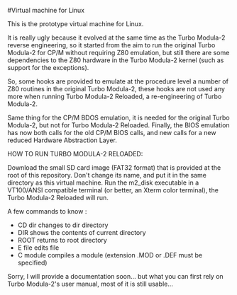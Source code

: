 #Virtual machine for Linux

This is the prototype virtual machine for Linux. 

It is really ugly because it evolved at the same time as the Turbo Modula-2 reverse engineering,
so it started from the aim to run the original Turbo Modula-2 for CP/M without requiring Z80 emulation,
but still there are some dependencies to the Z80 hardware in the Turbo Modula-2 kernel (such as support for the exceptions).

So, some hooks are provided to emulate at the procedure level a number of Z80 routines in the original Turbo Modula-2,
these hooks are not used any more when running Turbo Modula-2 Reloaded, a re-engineering of Turbo Modula-2.

Same thing for the CP/M BDOS emulation, it is needed for the original Turbo Modula-2, but not for Turbo Modula-2 Reloaded.
Finally, the BIOS emulation has now both calls for the old CP/M BIOS calls, and new calls for a new reduced Hardware Abstraction Layer.

HOW TO RUN TURBO MODULA-2 RELOADED:

Download the small SD card image (FAT32 format) that is provided at the root of this repository. Don't change its name, and put it in the same directory as this virtual machine.
Run the m2_disk executable in a VT100/ANSI compatible terminal (or better, an Xterm color terminal), the Turbo Modula-2 Reloaded will run.

A few commands to know :
- CD dir   changes to dir directory
- DIR      shows the contents of current directory
- ROOT     returns to root directory
- E file   edits file
- C module compiles a module (extension .MOD or .DEF must be specified)

Sorry, I will provide a documentation soon... but what you can first rely on Turbo Modula-2's user manual, most of it is still usable...
